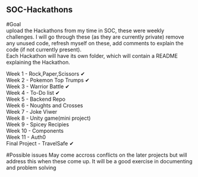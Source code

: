## SOC-Hackathons

#Goal  
upload the Hackathons from my time in SOC, these were weekly challenges. I will go through these (as they are currently private) remove any unused code, refresh myself on these, add comments to explain the code (if not currently present).  
Each Hackathon will have its own folder, which will contain a README explaining the Hackathon.  

Week 1 - Rock,Paper,Scissors ✔  
Week 2 - Pokemon Top Trumps ✔  
Week 3 - Warrior Battle ✔  
Week 4 - To-Do list ✔  
Week 5 - Backend Repo  
Week 6 - Noughts and Crosses  
Week 7 - Joke Viwer  
Week 8 - Unity game(mini project)  
Week 9 - Spicey Recipies  
Week 10 - Components  
Week 11 - Auth0  
Final Project - TravelSafe ✔


#Possible issues
May come accross conflicts on the later projects but will address this when these come up. It will be a good exercise in documenting and problem solving
